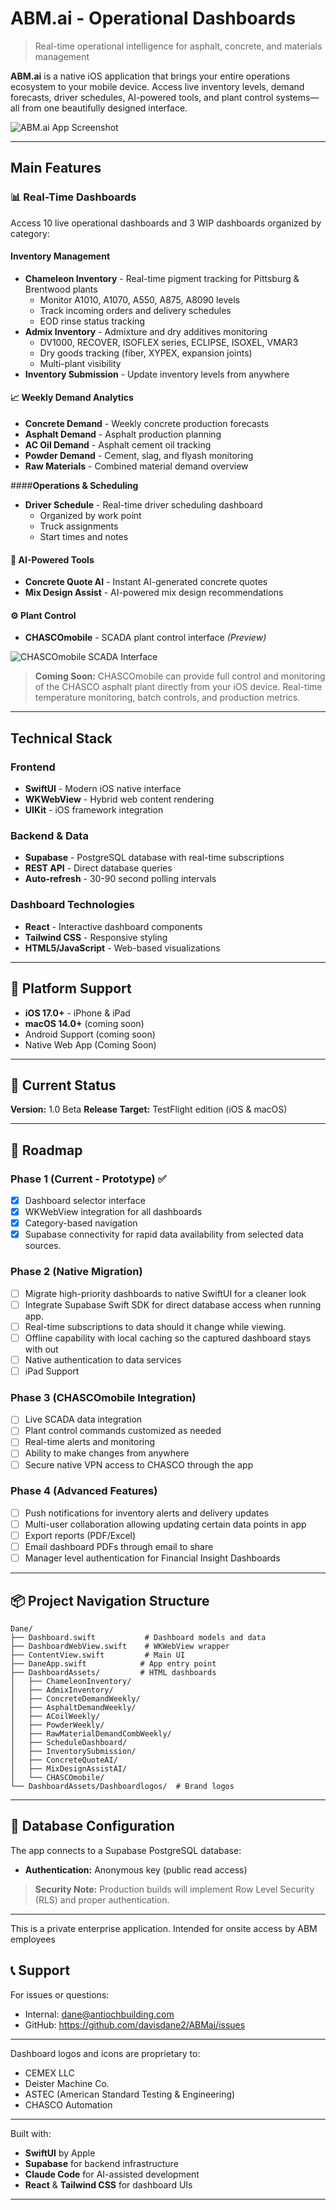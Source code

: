 # ABM.ai - Operational Dashboards

> Real-time operational intelligence for asphalt, concrete, and materials management

**ABM.ai** is a native iOS application that brings your entire operations ecosystem to your mobile device. Access live inventory levels, demand forecasts, driver schedules, AI-powered tools, and plant control systems—all from one beautifully designed interface.

![ABM.ai App Screenshot](Dane/readmeasset/screenshotgeneral.png)

---

## Main Features

### 📊 Real-Time Dashboards

Access 10 live operational dashboards and 3 WIP dashboards organized by category:

#### **Inventory Management**
- **Chameleon Inventory** - Real-time pigment tracking for Pittsburg & Brentwood plants
  - Monitor A1010, A1070, A550, A875, A8090 levels
  - Track incoming orders and delivery schedules
  - EOD rinse status tracking
- **Admix Inventory** - Admixture and dry additives monitoring
  - DV1000, RECOVER, ISOFLEX series, ECLIPSE, ISOXEL, VMAR3
  - Dry goods tracking (fiber, XYPEX, expansion joints)
  - Multi-plant visibility
- **Inventory Submission** - Update inventory levels from anywhere

#### 📈 **Weekly Demand Analytics**
- **Concrete Demand** - Weekly concrete production forecasts
- **Asphalt Demand** - Asphalt production planning
- **AC Oil Demand** - Asphalt cement oil tracking
- **Powder Demand** - Cement, slag, and flyash monitoring
- **Raw Materials** - Combined material demand overview

####**Operations & Scheduling**
- **Driver Schedule** - Real-time driver scheduling dashboard
  - Organized by work point
  - Truck assignments
  - Start times and notes

#### 🤖 **AI-Powered Tools**
- **Concrete Quote AI** - Instant AI-generated concrete quotes
- **Mix Design Assist** - AI-powered mix design recommendations

#### ⚙️ **Plant Control**
- **CHASCOmobile** - SCADA plant control interface *(Preview)*

![CHASCOmobile SCADA Interface](Dane/readmeasset/screenshotchascomobile.png)

> **Coming Soon:** CHASCOmobile can provide full control and monitoring of the CHASCO asphalt plant directly from your iOS device. Real-time temperature monitoring, batch controls, and production metrics.

---

##  Technical Stack

### Frontend
- **SwiftUI** - Modern iOS native interface
- **WKWebView** - Hybrid web content rendering
- **UIKit** - iOS framework integration

### Backend & Data
- **Supabase** - PostgreSQL database with real-time subscriptions
- **REST API** - Direct database queries
- **Auto-refresh** - 30-90 second polling intervals

### Dashboard Technologies
- **React** - Interactive dashboard components
- **Tailwind CSS** - Responsive styling
- **HTML5/JavaScript** - Web-based visualizations

---

## 📱 Platform Support

- **iOS 17.0+** - iPhone & iPad
- **macOS 14.0+** (coming soon)
- Android Support (coming soon)
- Native Web App (Coming Soon)

---

## 🎯 Current Status

**Version:** 1.0 Beta
**Release Target:** TestFlight edition (iOS & macOS)

---

## 🔮 Roadmap

### Phase 1 (Current - Prototype) ✅
- [x] Dashboard selector interface
- [x] WKWebView integration for all dashboards
- [x] Category-based navigation
- [x] Supabase connectivity for rapid data availability from selected data sources.

### Phase 2 (Native Migration)
- [ ] Migrate high-priority dashboards to native SwiftUI for a cleaner look
- [ ] Integrate Supabase Swift SDK for direct database access when running app.
- [ ] Real-time subscriptions to data should it change while viewing.
- [ ] Offline capability with local caching so the captured dashboard stays with out
- [ ] Native authentication to data services
- [ ] iPad Support

### Phase 3 (CHASCOmobile Integration)
- [ ] Live SCADA data integration
- [ ] Plant control commands customized as needed
- [ ] Real-time alerts and monitoring
- [ ] Ability to make changes from anywhere
- [ ] Secure native VPN access to CHASCO through the app

### Phase 4 (Advanced Features)
- [ ] Push notifications for inventory alerts and delivery updates
- [ ] Multi-user collaboration allowing updating certain data points in app
- [ ] Export reports (PDF/Excel)
- [ ] Email dashboard PDFs through email to share
- [ ] Manager level authentication for Financial Insight Dashboards

---

## 📦 Project Navigation Structure

```
Dane/
├── Dashboard.swift           # Dashboard models and data
├── DashboardWebView.swift    # WKWebView wrapper
├── ContentView.swift         # Main UI
├── DaneApp.swift            # App entry point
├── DashboardAssets/         # HTML dashboards
│   ├── ChameleonInventory/
│   ├── AdmixInventory/
│   ├── ConcreteDemandWeekly/
│   ├── AsphaltDemandWeekly/
│   ├── ACoilWeekly/
│   ├── PowderWeekly/
│   ├── RawMaterialDemandCombWeekly/
│   ├── ScheduleDashboard/
│   ├── InventorySubmission/
│   ├── ConcreteQuoteAI/
│   ├── MixDesignAssistAI/
│   └── CHASCOmobile/
└── DashboardAssets/Dashboardlogos/  # Brand logos
```

---

## 🔐 Database Configuration

The app connects to a Supabase PostgreSQL database:
- **Authentication:** Anonymous key (public read access)

> **Security Note:** Production builds will implement Row Level Security (RLS) and proper authentication.

---

This is a private enterprise application. Intended for onsite access by ABM employees

## 📞 Support

For issues or questions:
- Internal: dane@antiochbuilding.com
- GitHub: https://github.com/davisdane2/ABMai/issues

---

Dashboard logos and icons are proprietary to:
- CEMEX LLC
- Deister Machine Co.
- ASTEC (American Standard Testing & Engineering)
- CHASCO Automation

---

Built with:
- **SwiftUI** by Apple
- **Supabase** for backend infrastructure
- **Claude Code** for AI-assisted development
- **React** & **Tailwind CSS** for dashboard UIs

---
